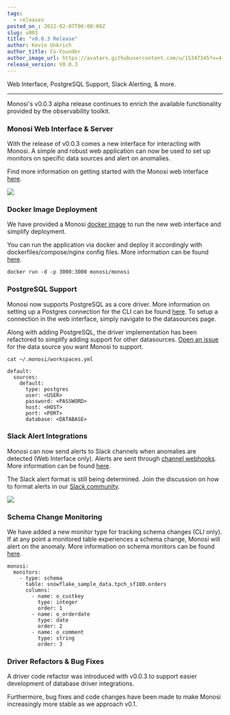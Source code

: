 ```yaml
---
tags:
  - releases
posted_on_: 2022-02-07T00:00:00Z
slug: v003
title: "v0.0.3 Release"
author: Kevin Unkrich
author_title: Co-Founder
author_image_url: https://avatars.githubusercontent.com/u/15347345?v=4
release_version: V0.0.3
---
```


Web Interface, PostgreSQL Support, Slack Alerting, & more.

<!--truncate-->

---

Monosi's v0.0.3 alpha release continues to enrich the available functionality provided by the observability toolkit.

### Monosi Web Interface & Server

With the release of v0.0.3 comes a new interface for interacting with Monosi. A simple and robust web application can now be used to set up monitors on specific data sources and alert on anomalies.

Find more information on getting started with the Monosi web interface [here](/docs/user-guide/introduction).

<img src='/img/changelog/v003/ui_interface_v003.gif' />

### Docker Image Deployment

We have provided a Monosi [docker image](https://hub.docker.com/r/monosi/monosi) to run the new web interface and simplify deployment.

You can run the application via docker and deploy it accordingly with dockerfiles/compose/nginx config files. More information can be found [here](/docs/guides/quick-install).

```
docker run -d -p 3000:3000 monosi/monosi
```

### PostgreSQL Support

Monosi now supports PostgreSQL as a core driver. More information on setting up a Postgres connection for the CLI can be found [here](/docs/integrations/postgresql). To setup a connection in the web interface, simply navigate to the datasources page.

Along with adding PostgreSQL, the driver implementation has been refactored to simplify adding support for other datasources. [Open an issue](https://github.com/monosidev/monosi/issues) for the data source you want Monosi to support.

```
cat ~/.monosi/workspaces.yml

default:
  sources:
    default: 
      type: postgres
      user: <USER>
      password: <PASSWORD>
      host: <HOST>
      port: <PORT>
      database: <DATABASE>
```

### Slack Alert Integrations

Monosi can now send alerts to Slack channels when anomalies are detected (Web Interface only). Alerts are sent through [channel webhooks](https://api.slack.com/messaging/webhooks). More information can be found [here](/docs/integrations/slack).

The Slack alert format is still being determined. Join the discussion on how to format alerts in our [Slack community](https://monosi.dev/slack).

<img src='/img/changelog/v003/Monosi_Slack_Alert.svg' />

### Schema Change Monitoring

We have added a new monitor type for tracking schema changes (CLI only). If at any point a monitored table experiences a schema change, Monosi will alert on the anomaly. More information on schema monitors can be found [here](https://docs.monosi.dev/).

```
monosi:
  monitors:
    - type: schema
      table: snowflake_sample_data.tpch_sf100.orders
      columns:
        - name: o_custkey
          type: integer
          order: 1
        - name: o_orderdate
          type: date
          order: 2
        - name: o_comment
          type: string
          order: 3
```

### Driver Refactors & Bug Fixes

A driver code refactor was introduced with v0.0.3 to support easier development of database driver integrations.

Furthermore, bug fixes and code changes have been made to make Monosi increasingly more stable as we approach v0.1.








